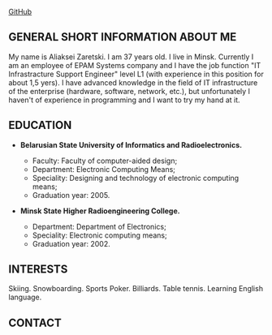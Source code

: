 [GitHub](https://github.com/AliakseiZaretski)
## GENERAL SHORT INFORMATION ABOUT ME

My name is Aliaksei Zaretski. I am 37 years old. I live in Minsk. Currently I am an employee of EPAM Systems company and I have the job function "IT Infrastracture Support Engineer" level L1 (with experience in this position for about 1,5 yers). I have advanced knowledge in the field of IT infrastructure of the enterprise (hardware, software, network, etc.), but unfortunately I haven't of experience in programming and I want to try my hand at it.

## EDUCATION

* **Belarusian State University of Informatics and Radioelectronics.** 
    - Faculty: Faculty of computer-aided design;
    - Department: Electronic Computing Means;
    - Speciality: Designing and technology of electronic computing means;
    - Graduation year: 2005.
    
* **Minsk State Higher Radioengineering College.**
    - Department: Department of Electronics;
    - Speciality: Electronic computing means;
    - Graduation year: 2002.

## INTERESTS

Skiing. Snowboarding. Sports Poker. Billiards. Table tennis. Learning English language.

## CONTACT
